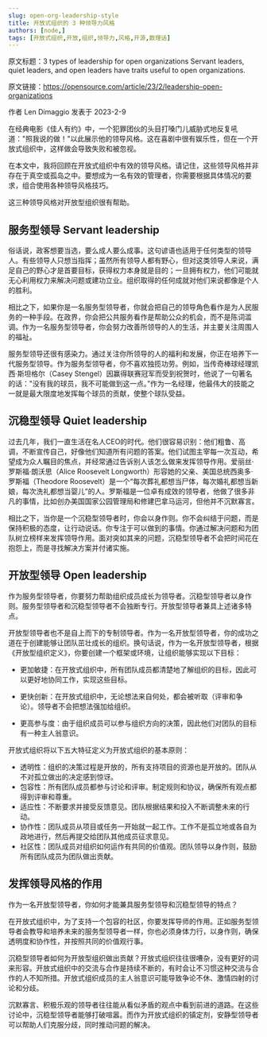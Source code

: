 ```yaml
---
slug: open-org-leadership-style
title: 开放式组织的 3 种领导力风格
authors: [node,]
tags: [开放式组织,开放,组织,领导力,风格,开源,数理话]
---
```


原文标题：3 types of leadership for open organizations
Servant leaders, quiet leaders, and open leaders have traits useful to open organizations.

原文链接：https://opensource.com/article/23/2/leadership-open-organizations

作者 Len Dimaggio  发表于 2023-2-9


在经典电影《佳人有约》中，一个犯罪团伙的头目打嗓门儿威胁式地反复吼道："照我说的做！"以此展示他的领导风格。这在喜剧中很有娱乐性，但在一个开放式组织中，这样做会导致失败和被忽视。

在本文中，我将回顾在开放式组织中有效的领导风格。请记住，这些领导风格并非存在于真空或孤岛之中。要想成为一名有效的管理者，你需要根据具体情况的要求，组合使用各种领导风格技巧。

这三种领导风格对开放型组织很有帮助。

## 服务型领导 Servant leadership

俗话说，政客想要当选，要么成人要么成事。这句谚语也适用于任何类型的领导人。有些领导人只想当指挥；虽然所有领导人都有野心，但对这类领导人来说，满足自己的野心才是首要目标，获得权力本身就是目的；一旦拥有权力，他们可能就无心利用权力来解决问题或建功立业。组织取得的任何成就对他们来说都像是个人的胜利。

相比之下，如果你是一名服务型领导者，你就会把自己的领导角色看作是为人民服务的一种手段。在政界，你会把公共服务看作是帮助公众的机会，而不是陈词滥调。作为一名服务型领导者，你会努力改善所领导的人的生活，并主要关注周围人的福祉。

服务型领导还很有感染力。通过关注你所领导的人的福利和发展，你正在培养下一代服务型领导。作为服务型领导者，你不喜欢独揽功劳。例如，当传奇棒球经理凯西·斯坦格尔（Casey Stengel）因赢得联赛冠军而受到祝贺时，他说了一句著名的话："没有我的球员，我不可能做到这一点。”作为一名经理，他最伟大的技能之一就是最大限度地发挥每个球员的贡献，使整个球队受益。

## 沉稳型领导  Quiet leadership

过去几年，我们一直生活在名人CEO的时代。他们很容易识别：他们粗鲁、高调，不断宣传自己，好像他们知道所有问题的答案。他们试图主宰每一次互动，希望成为众人瞩目的焦点，并经常通过告诉别人该怎么做来发挥领导作用。爱丽丝·罗斯福·朗沃思（Alice Roosevelt Longworth）形容她的父亲、美国总统西奥多·罗斯福（Theodore Roosevelt）是一个“每次葬礼都想当尸体，每次婚礼都想当新娘，每次洗礼都想当婴儿”的人。罗斯福是一位卓有成效的领导者，他做了很多非凡的事情，比如创办美国国家公园管理局和修建巴拿马运河，但他并不沉默寡言。

相比之下，当你是一个沉稳型领导者时，你会以身作则。你不会纠结于问题，而是保持积极的态度，让行动说话。你专注于可以做到的事情。你通过解决问题和为团队树立榜样来发挥领导作用。面对突如其来的问题，沉稳型领导者不会把时间花在抱怨上，而是寻找解决方案并付诸实施。

## 开放型领导 Open leadership 

作为服务型领导者，你要努力帮助组织成员成长为领导者。沉稳型领导者以身作则。服务型领导者和沉稳型领导者不会独断专行。开放型领导者兼具上述诸多特点。

开放型领导者也不是自上而下的专制领导者。作为一名开放型领导者，你的成功之道在于创建能够让团队茁壮成长的组织。换句话说，作为一名开放型领导者，根据《开放型组织定义》，你要创建一个框架或环境，让组织能够实现以下目标：

- 更加敏捷：在开放式组织中，所有团队成员都清楚地了解组织的目标，因此可以更好地协同工作，实现这些目标。 

- 更快创新：在开放式组织中，无论想法来自何处，都会被听取（评审和争论）。领导者不会把想法强加给组织。 

- 更高参与度：由于组织成员可以参与组织方向的决策，因此他们对团队的目标有一种主人翁意识。

开放式组织将以下五大特征定义为开放式组织的基本原则：

- 透明性：组织的决策过程是开放的，所有支持项目的资源也是开放的。团队从不对孤立做出的决定感到惊讶。
- 包容性：所有团队成员都参与讨论和评审。制定规则和协议，确保所有观点都得到评审和尊重。
- 适应性：不断要求并接受反馈意见。团队根据结果和投入不断调整未来的行动。
- 协作性：团队成员从项目或任务一开始就一起工作。工作不是孤立地或各自为政地进行，然后再提交给团队其他成员征求意见。
- 社区性：团队成员对组织如何运作有共同的价值观。团队领导以身作则，鼓励所有团队成员为团队做出贡献。

## 发挥领导风格的作用

作为一名开放型领导者，你如何才能兼具服务型领导和沉稳型领导的特点？

在开放式组织中，为了支持一个包容的社区，你要发挥导师的作用。正如服务型领导者会教导和培养未来的服务型领导者一样，你也必须身体力行，以身作则，确保透明度和协作性，并按照共同的价值观行事。

沉稳型领导者如何为开放型组织做出贡献？开放式组织往往很嘈杂，没有更好的词来形容。开放式组织中的交流与合作是持续不断的，有时会让不习惯这种交流与合作的人不知所措。开放式组织成员的主人翁意识可能导致争论不休、激情四射的讨论和分歧。

沉默寡言、积极乐观的领导者往往能从看似矛盾的观点中看到前进的道路。在这些讨论中，沉稳型领导者能够打破喧嚣。而作为开放式组织的镇定剂，安静型领导者可以帮助人们克服分歧，同时推动问题的解决。

